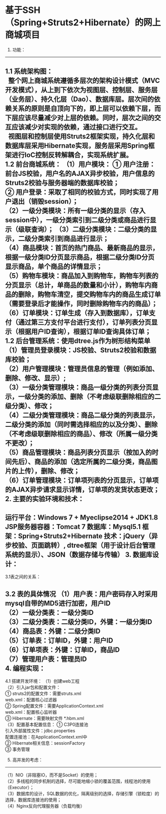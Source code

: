 基于SSH（Spring+Struts2+Hibernate）的网上商城项目
===========
1. 功能：
--------
1.1 系统架构图：<br>
    整个网上商城系统遵循多层次的架构设计模式（MVC开发模式），从上到下依次为视图层、控制层、服务层（业务层）、持久化层（Dao）、数据库层。层次间的依赖关系的原则是自顶向下的，即上层可以依赖下层，而下层应该尽量减少对上层的依赖。同时，层次之间的交互应该减少对实现的依赖，通过接口进行交互。<br>
    视图层和控制层使用Struts2框架实现，持久化层和数据库层采用Hibernate实现，服务层采用Spring框架进行IoC控制反转解耦合，实现系统扩展。<br>
1.2 前台商城系统：
（1）用户模块：
① 用户注册：前台JS校验，用户名的AJAX异步校验，用户信息的Struts2校验与服务器端的数据库校验；<br>
② 用户登录：采取了相同的校验方式，同时实现了用户退出（销毁session）；<br>
（2）一级分类模块：所有一级分类的显示（存入session中），一级分类索引到二级分类或商品进行显示（级联查询）；
（3）二级分类模块：二级分类的显示，二级分类索引到商品进行显示；<br>
（4）商品模块：首页的热门商品、最新商品的显示，根据一级分类ID分页显示商品，根据二级分类ID分页显示商品，单个商品的详情显示；<br>
（5）购物车模块：商品加入到购物车，购物车列表的分页显示（总计，单商品的数量和小计），购物车内商品的删除，购物车清空，提交购物车内的商品生成订单（需要登录后才能操作，同时删除购物车内的商品）；<br>
（6）订单模块：订单生成（存入到数据库），订单支付（通过第三方支付平台进行支付），订单列表分页显示（根据用户ID查询），根据订单ID查询具体订单；<br>
1.2 后台管理系统：使用dtree.js作为树形结构菜单
（1）管理员登录模块：JS校验、Struts2校验和数据库校验；<br>
（2）用户管理模块：管理员信息的管理（例如添加、删除、修改、显示）;<br>
（3）一级分类管理模块：商品一级分类的列表分页显示，一级分类的添加、删除（不考虑级联删除相应的二级分类）、修改；<br>
（4）二级分类管理模块：商品二级分类的列表显示，二级分类的添加（同时需选择相应的以及分类）、删除（不考虑级联删除相应的商品）、修改（所属一级分类不更改）；<br>
（5）商品管理模块：商品列表分页显示（按加入的时间先后）、商品的添加（选定所属的二级分类，商品图片的上传），删除、修改；<br>
（6）订单管理模块：订单项列表的分页显示，订单项的AJAX异步请求显示详情，订单项的发货状态更改；<br>
2. 主要的实验环境和技术：
------
运行平台：Windows 7 + Myeclipse2014 + JDK1.8
JSP服务器容器：Tomcat 7
数据库：Mysql5.1
框架：Spring+Struts2+Hibernate
技术：jQuery（异步校验、页面跳转）, dtree框架（用于设计后台管理系统的显示）、JSON（数据存储与传输）
3. 数据库设计：
------
3.1表之间的关系：
 
3.2 表的具体情况
（1）用户表：用户密码存入时采用mysql自带的MD5进行加密，用户ID <br>
（2）一级分类表：一级分类ID <br>
（3）二级分类表：二级分类ID，外键：一级分类ID <br>
（4）商品表：外键：二级分类ID <br>
（5）订单表：订单ID，外键：用户ID <br>
（6）订单项表：外键：订单ID，商品ID <br>
（7）管理用户表：管理员ID <br>
4. 编程实现：
------
4.1 搭建开发环境：
（1）创建web工程 <br>
（2）引入jar包和配置文件： <br>
① struts2的配置文件：需要struts.xml <br>
   web.xml：配置核心过滤器 <br>
② Spring配置文件：需要ApplicationContext.xml <br>
   web.xml：配置核心监听器 <br>
③ Hibernate：需要映射文件 *.hbm.xml <br>
（3）配置基本配置信息：
① C3P0连接池 <br>
   引入外部属性文件：jdbc.properties <br>
   配置连接池：在ApplicationContext.xml中 <br>
② Hibernate相关信息：sessionFactory <br>
③ 事务管理 <br>

5. 高并发的考虑：
---------------
（1）NIO（非阻塞IO，而不是Socket）的使用； <br>
（2）多线程的同步机制的选择，尽可能地缩小锁的覆盖范围，线程池的使用（Executor）； <br>
（3）数据库的设计，SQL数据的优化，隔离级别的选择，存储引擎（锁粒度）的选择，数据库连接池的使用； <br>
（4）Nginx反向代理服务器（负载均衡） <br>
